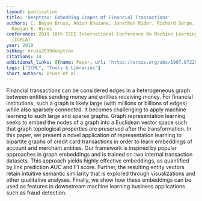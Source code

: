 ```yaml
---
layout: publication
title: 'Deeptrax: Embedding Graphs Of Financial Transactions'
authors: C. Bayan Bruss, Anish Khazane, Jonathan Rider, Richard Serpe, Antonia Gogoglou,
  Keegan E. Hines
conference: 2019 18th IEEE International Conference On Machine Learning And Applications
  (ICMLA)
year: 2019
bibkey: bruss2019deeptrax
citations: 34
additional_links: [{name: Paper, url: 'https://arxiv.org/abs/1907.07225'}]
tags: ["ICML", "Tools & Libraries"]
short_authors: Bruss et al.
---
```

Financial transactions can be considered edges in a heterogeneous graph
between entities sending money and entities receiving money. For financial
institutions, such a graph is likely large (with millions or billions of edges)
while also sparsely connected. It becomes challenging to apply machine learning
to such large and sparse graphs. Graph representation learning seeks to embed
the nodes of a graph into a Euclidean vector space such that graph topological
properties are preserved after the transformation. In this paper, we present a
novel application of representation learning to bipartite graphs of credit card
transactions in order to learn embeddings of account and merchant entities. Our
framework is inspired by popular approaches in graph embeddings and is trained
on two internal transaction datasets. This approach yields highly effective
embeddings, as quantified by link prediction AUC and F1 score. Further, the
resulting entity vectors retain intuitive semantic similarity that is explored
through visualizations and other qualitative analyses. Finally, we show how
these embeddings can be used as features in downstream machine learning
business applications such as fraud detection.